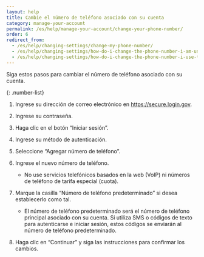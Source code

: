 ```yaml
---
layout: help
title: Cambie el número de teléfono asociado con su cuenta
category: manage-your-account
permalink: /es/help/manage-your-account/change-your-phone-number/
order: 6
redirect_from:
  - /es/help/changing-settings/change-my-phone-number/
  - /es/help/changing-settings/how-do-i-change-the-phone-number-i-am-using-with-my-account/
  - /es/help/changing-settings/how-do-i-change-the-phone-number-i-use-to-sign-in/
---
```

Siga estos pasos para cambiar el número de teléfono asociado con su cuenta.

{: .number-list}
1. Ingrese su dirección de correo electrónico en <https://secure.login.gov>.
2. Ingrese su contraseña.
3. Haga clic en el botón “Iniciar sesión”.
4. Ingrese su método de autenticación.
5. Seleccione “Agregar número de teléfono”.
6. Ingrese el nuevo número de teléfono.

   * No use servicios telefónicos basados en la web (VoIP) ni números de teléfono de tarifa especial (cuota).
7. Marque la casilla “Número de teléfono predeterminado” si desea establecerlo como tal.

   * El número de teléfono predeterminado será el número de teléfono principal asociado con su cuenta. Si utiliza SMS o códigos de texto para autenticarse e iniciar sesión, estos códigos se enviarán al número de teléfono predeterminado.
8. Haga clic en “Continuar” y siga las instrucciones para confirmar los cambios.

